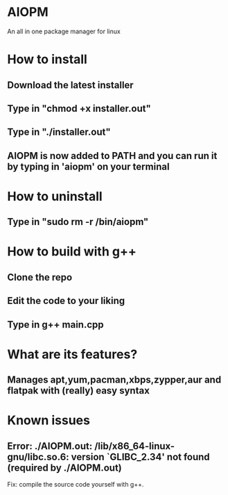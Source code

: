 # AIOPM
An all in one package manager for linux

# How to install
## Download the latest installer
## Type in "chmod +x installer.out"
## Type in "./installer.out"
## AIOPM is now added to PATH and you can run it by typing in 'aiopm' on your terminal

# How to uninstall
## Type in "sudo rm -r /bin/aiopm"

# How to build with g++
## Clone the repo
## Edit the code to your liking
## Type in g++ main.cpp

# What are its features?
## Manages apt,yum,pacman,xbps,zypper,aur and flatpak with (really) easy syntax



# Known issues
## Error: ./AIOPM.out: /lib/x86_64-linux-gnu/libc.so.6: version `GLIBC_2.34' not found (required by ./AIOPM.out)
Fix: compile the source code yourself with g++. 
